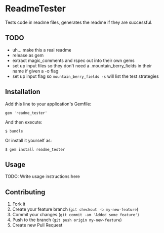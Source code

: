 # ReadmeTester

Tests code in readme files, generates the readme if they are successful.

## TODO

* uh... make this a real readme
* release as gem
* extract magic_comments and rspec out into their own gems
* set up input files so they don't need a .mountain_berry_fields in their name if given a -o flag
* set up input flag so `mountain_berry_fields -s` will list the test strategies

## Installation

Add this line to your application's Gemfile:

    gem 'readme_tester'

And then execute:

    $ bundle

Or install it yourself as:

    $ gem install readme_tester

## Usage

TODO: Write usage instructions here

## Contributing

1. Fork it
2. Create your feature branch (`git checkout -b my-new-feature`)
3. Commit your changes (`git commit -am 'Added some feature'`)
4. Push to the branch (`git push origin my-new-feature`)
5. Create new Pull Request

